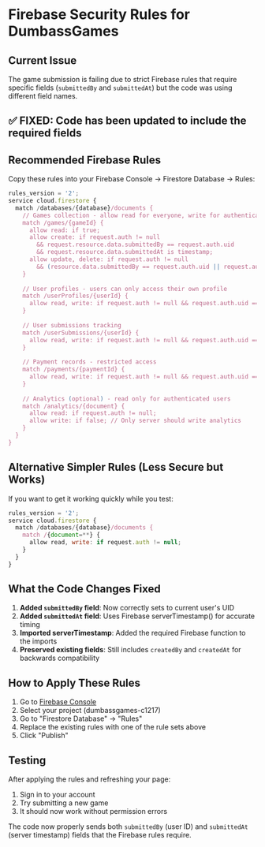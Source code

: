 # Firebase Security Rules for DumbassGames

## Current Issue
The game submission is failing due to strict Firebase rules that require specific fields (`submittedBy` and `submittedAt`) but the code was using different field names.

## ✅ FIXED: Code has been updated to include the required fields

## Recommended Firebase Rules

Copy these rules into your Firebase Console → Firestore Database → Rules:

```javascript
rules_version = '2';
service cloud.firestore {
  match /databases/{database}/documents {
    // Games collection - allow read for everyone, write for authenticated users
    match /games/{gameId} {
      allow read: if true;
      allow create: if request.auth != null 
        && request.resource.data.submittedBy == request.auth.uid
        && request.resource.data.submittedAt is timestamp;
      allow update, delete: if request.auth != null 
        && (resource.data.submittedBy == request.auth.uid || request.auth.uid in ['admin_uid_here']);
    }
    
    // User profiles - users can only access their own profile
    match /userProfiles/{userId} {
      allow read, write: if request.auth != null && request.auth.uid == userId;
    }
    
    // User submissions tracking
    match /userSubmissions/{userId} {
      allow read, write: if request.auth != null && request.auth.uid == userId;
    }
    
    // Payment records - restricted access
    match /payments/{paymentId} {
      allow read, write: if request.auth != null && request.auth.uid == resource.data.userId;
    }
    
    // Analytics (optional) - read only for authenticated users
    match /analytics/{document} {
      allow read: if request.auth != null;
      allow write: if false; // Only server should write analytics
    }
  }
}
```

## Alternative Simpler Rules (Less Secure but Works)

If you want to get it working quickly while you test:

```javascript
rules_version = '2';
service cloud.firestore {
  match /databases/{database}/documents {
    match /{document=**} {
      allow read, write: if request.auth != null;
    }
  }
}
```

## What the Code Changes Fixed

1. **Added `submittedBy` field**: Now correctly sets to current user's UID
2. **Added `submittedAt` field**: Uses Firebase serverTimestamp() for accurate timing
3. **Imported serverTimestamp**: Added the required Firebase function to the imports
4. **Preserved existing fields**: Still includes `createdBy` and `createdAt` for backwards compatibility

## How to Apply These Rules

1. Go to [Firebase Console](https://console.firebase.google.com/)
2. Select your project (dumbassgames-c1217)
3. Go to "Firestore Database" → "Rules"
4. Replace the existing rules with one of the rule sets above
5. Click "Publish"

## Testing

After applying the rules and refreshing your page:
1. Sign in to your account
2. Try submitting a new game
3. It should now work without permission errors

The code now properly sends both `submittedBy` (user ID) and `submittedAt` (server timestamp) fields that the Firebase rules require. 